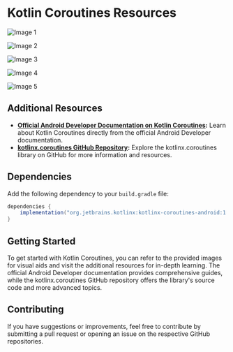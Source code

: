 # Kotlin Coroutines Resources

![Image 1](https://github.com/3mohamed-abdelfattah/Kotlin-Coroutines/assets/142848460/a92e9a46-cdef-4a85-bb2b-bcf6146dbf51)

![Image 2](https://github.com/3mohamed-abdelfattah/Kotlin-Coroutines/assets/142848460/7a2f1a9b-0d51-4287-9109-94cd829aba5a)

![Image 3](https://github.com/3mohamed-abdelfattah/Kotlin-Coroutines/assets/142848460/a40f0f19-a816-406f-9d9d-4f65b44f32b5)

![Image 4](https://github.com/3mohamed-abdelfattah/Kotlin-Coroutines/assets/142848460/efa4e2c2-0989-4061-acbd-01701bc54b17)

![Image 5](https://github.com/3mohamed-abdelfattah/Kotlin-Coroutines/assets/142848460/3893f8c3-6755-4307-93a8-0847320e819a)

## Additional Resources

- **[Official Android Developer Documentation on Kotlin Coroutines](https://developer.android.com/kotlin/coroutines):** Learn about Kotlin Coroutines directly from the official Android Developer documentation.
- **[kotlinx.coroutines GitHub Repository](https://github.com/Kotlin/kotlinx.coroutines):** Explore the kotlinx.coroutines library on GitHub for more information and resources.



## Dependencies

Add the following dependency to your `build.gradle` file:

```gradle
dependencies {
    implementation("org.jetbrains.kotlinx:kotlinx-coroutines-android:1.3.9")
}
```

## Getting Started

To get started with Kotlin Coroutines, you can refer to the provided images for visual aids and visit the additional resources for in-depth learning. The official Android Developer documentation provides comprehensive guides, while the kotlinx.coroutines GitHub repository offers the library's source code and more advanced topics.

## Contributing

If you have suggestions or improvements, feel free to contribute by submitting a pull request or opening an issue on the respective GitHub repositories.
